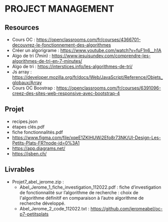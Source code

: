 # PROJECT MANAGEMENT

## Resources
- Cours OC : https://openclassrooms.com/fr/courses/4366701-decouvrez-le-fonctionnement-des-algorithmes
- Créer un algorigrame : https://www.youtube.com/watch?v=fuF1n6__h1A
- Algo de tri (7min) : https://www.jesuisundev.com/comprendre-les-algorithmes-de-tri-en-7-minutes/
- Algo de tri : https://interstices.info/les-algorithmes-de-tri/
- Js array : https://developer.mozilla.org/fr/docs/Web/JavaScript/Reference/Objets_globaux/Array
- Cours OC Boostrap : https://openclassrooms.com/fr/courses/6391096-creez-des-sites-web-responsive-avec-bootstrap-4

 ## Projet
 - recipes.json
 - étapes clés.pdf
 - fiche fonctionnalités.pdf
 - https://www.figma.com/file/xqeE1ZKlHUWi2Efo8r73NK/UI-Design-Les-Petits-Plats-FR?node-id=0%3A1
 - https://app.diagrams.net/
 - https://jsben.ch/

 ## Livrables
- Projet7_abel_jerome.zip :
    - Abel_Jerome_1_fiche_investigation_112022.pdf : fiche d’investigation de fonctionnalité sur l’algorithme de recherche : choix de l'algorithme définitif en comparaison à l’autre algorithme de recherche développé.
    - Abel_Jerome_2_code_112022.txt : https://github.com/jeromeabel/oc-p7-petitsplats
